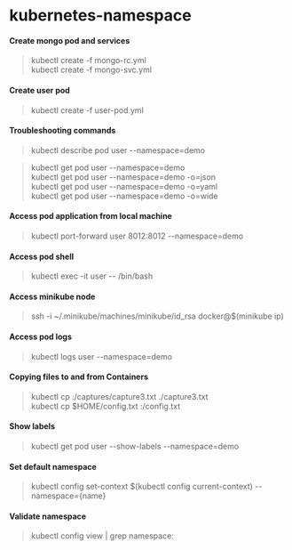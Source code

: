 # kubernetes-namespace


#### Create mongo pod and services
> kubectl create -f mongo-rc.yml<br>
> kubectl create -f mongo-svc.yml

#### Create user pod
> kubectl create -f user-pod.yml


#### Troubleshooting commands
> kubectl describe pod user --namespace=demo<br>

> kubectl get pod user --namespace=demo<br>
> kubectl get pod user --namespace=demo -o=json<br>
> kubectl get pod user --namespace=demo -o=yaml<br>
> kubectl get pod user --namespace=demo -o=wide<br>

#### Access pod application from local machine
> kubectl port-forward user 8012:8012 --namespace=demo<br>

#### Access pod shell
> kubectl exec -it user -- /bin/bash

#### Access minikube node
> ssh -i ~/.minikube/machines/minikube/id_rsa docker@$(minikube ip)

#### Access pod logs
> kubectl logs user --namespace=demo

#### Copying files to and from Containers
> kubectl cp <pod-name>:/captures/capture3.txt ./capture3.txt<br>
> kubectl cp $HOME/config.txt <pod-name>:/config.txt

#### Show labels
> kubectl get pod user --show-labels --namespace=demo

#### Set default namespace
> kubectl config set-context $(kubectl config current-context) --namespace={name}

#### Validate namespace
> kubectl config view | grep namespace:
